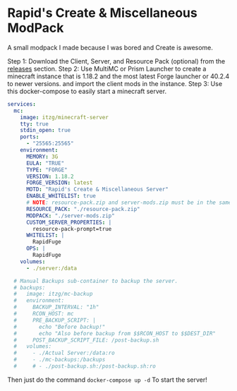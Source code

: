 # Rapid's Create & Miscellaneous ModPack
A small modpack I made because I was bored and Create is awesome.

Step 1: Download the Client, Server, and Resource Pack (optional) from the [releases](https://github.com/RapidFuge/Create-Server-Modpack/releases/latest) section.
Step 2: Use MultiMC or Prism Launcher to create a minecraft instance that is 1.18.2 and the most latest Forge launcher or 40.2.4 to newer versions. and import the client mods in the instance.
Step 3: Use this docker-compose to easily start a minecraft server.
```yaml
services:
  mc:
    image: itzg/minecraft-server
    tty: true
    stdin_open: true
    ports:
      - "25565:25565"
    environment:
      MEMORY: 3G
      EULA: "TRUE"
      TYPE: "FORGE"
      VERSION: 1.18.2
      FORGE_VERSION: latest
      MOTD: "Rapid's Create & Miscellaneous Server"
      ENABLE_WHITELIST: true
      # NOTE: resource-pack.zip and server-mods.zip must be in the same directory as the server directory.
      RESOURCE_PACK: "./resource-pack.zip"
      MODPACK: "./server-mods.zip"
      CUSTOM_SERVER_PROPERTIES: |
        resource-pack-prompt=true
      WHITELIST: |
        RapidFuge
      OPS: |
        RapidFuge
    volumes:
      - ./server:/data

  # Manual Backups sub-container to backup the server.
  # backups:
  #   image: itzg/mc-backup
  #   environment:
  #     BACKUP_INTERVAL: "1h"
  #     RCON_HOST: mc
  #     PRE_BACKUP_SCRIPT: |
  #       echo "Before backup!"
  #       echo "Also before backup from $$RCON_HOST to $$DEST_DIR"
  #     POST_BACKUP_SCRIPT_FILE: /post-backup.sh
  #   volumes:
  #     - ./Actual Server:/data:ro
  #     - ./mc-backups:/backups
  #     # - ./post-backup.sh:/post-backup.sh:ro
```
Then just do the command <code>docker-compose up -d</code> To start the server!
